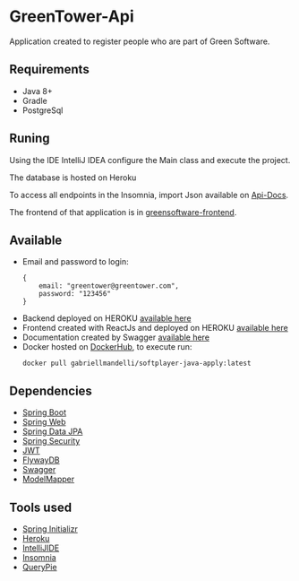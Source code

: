 # GreenTower-Api
Application created to register people who are part of Green Software.

## Requirements
- Java 8+
- Gradle
- PostgreSql

## Runing
Using the IDE IntelliJ IDEA configure the Main class and execute the project.

The database is hosted on Heroku

To access all endpoints in the Insomnia, import Json available on [Api-Docs](https://greentower-backend.herokuapp.com/v2/api-docs).  

The frontend of that application is in [greensoftware-frontend](https://github.com/gabriellmandelli/greentower-frontend).

## Available
- Email and password to login:
    ```
    {
        email: "greentower@greentower.com",
        password: "123456"
    }
    ```
- Backend deployed on HEROKU [available here](https://greentower-backend.herokuapp.com/)
- Frontend created with ReactJs and deployed on HEROKU [available here](https://greentower-frontend.herokuapp.com/)
- Documentation created by Swagger [available here](https://greentower-backend.herokuapp.com/swagger-ui.html#/)
- Docker hosted on [DockerHub](https://hub.docker.com/r/gabriellmandelli/greentower), to execute run:  
    ```
    docker pull gabriellmandelli/softplayer-java-apply:latest
    ```

## Dependencies
- [Spring Boot](https://spring.io/projects/spring-boot)
- [Spring Web](https://docs.spring.io/spring-boot/docs/2.2.6.RELEASE/reference/htmlsingle/#boot-features-developing-web-applications)
- [Spring Data JPA](https://docs.spring.io/spring-boot/docs/2.2.6.RELEASE/reference/htmlsingle/#boot-features-jpa-and-spring-data)
- [Spring Security](https://docs.spring.io/spring-boot/docs/2.2.6.RELEASE/reference/htmlsingle/#boot-features-security)
- [JWT](https://jwt.io/)
- [FlywayDB](https://flywaydb.org/)
- [Swagger](https://swagger.io/)
- [ModelMapper](http://modelmapper.org/)

## Tools used
- [Spring Initializr](https://start.spring.io/)
- [Heroku](https://www.heroku.com/)
- [IntelliJIDE](https://www.jetbrains.com/idea/download/)
- [Insomnia](https://insomnia.rest/)
- [QueryPie](https://www.querypie.com/)
